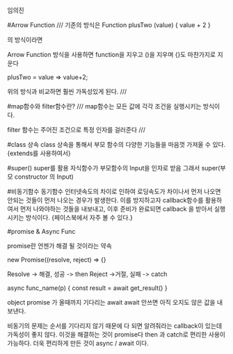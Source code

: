 임의진



#Arrow Function
///
기존의 방식은 
Function plusTwo (value) {
	value + 2
}

의 방식이라면

Arrow Function 방식을 사용하면
function을 지우고 ()을 지우며 {}도 마찬가지로 지운다

plusTwo = value => value+2;

위의 방식과 비교하면 훨씬 가독성있게 된다.
///


#map함수와 filter함수란?
///
map함수는 모든 값에 각각 조건을 실행시키는 방식이다.


filter 함수는 주어진 조건으로 특정 인자를 걸러준다
///


#class 상속
class 상속을 통해서 부모 함수의 다양한 기능들을 마음껏 가져올 수 있다.
{extends를 사용하여서}


#super()
super를 활용 자식함수가 부모함수의 Input을 인자로 받음
그래서 super(부모 constructor 의 Input)

#비동기함수 동기함수
인터넷속도의 차이로 인하여 로딩속도가 차이나서 먼저 나오면 안되는 것들이 먼저 나오는 경우가 발생한다.
이를 방지하고자 callback함수를 활용하여서 먼저 나와야하는 것들을 내보내고, 이후 준비가 완료되면 callback 을 받아서 실행시키는 방식이다.
{페이스북에서 자주 볼 수 있다.}

#promise & Async Func

promise란 언젠가 해결 될 것이라는 약속

new Promise((resolve, reject) => {}

Resolve -> 해결, 성공 -> then
Reject ->거절, 실패 -> catch


async func_name(p) {
	const result = await get_result()
}


object promise 가 올때까지 기다리는 await 
await 안쓰면 아직 오지도 않은 값을 내보낸다.



비동기의 문제는 순서를 기다리지 않기 때문에 다 되면 알려줘라는 callback이 있는데 가독성이 좋지 않다.
이것을 해결하는 것이 promise다
then 과 catch로 편리한 사용이 가능하다.
더욱 편리하게 만든 것이 async / await 이다.



